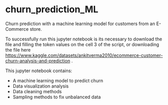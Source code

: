 # churn_prediction_ML
Churn prediction with a machine learning model for customers from an E-Commerce store.

To successfully run this jupyter notebook is its necessary to download the file and filling the token values on the cell 3 of the script, or downloading the file here https://www.kaggle.com/datasets/ankitverma2010/ecommerce-customer-churn-analysis-and-prediction .

 This jupyter notebook contains:
 * A machine learning model to predict churn
 * Data visualization analysis
 * Data cleaning methods
 * Sampling methods to fix unbalanced data

